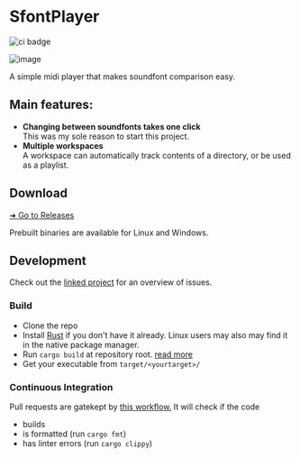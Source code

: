# SfontPlayer
![ci badge](https://github.com/sevonj/sfontplayer/actions/workflows/rust.yml/badge.svg)

![image](https://github.com/user-attachments/assets/75bdb581-f072-4c62-ad05-362e40c4125f)

A simple midi player that makes soundfont comparison easy.

## Main features:
- **Changing between soundfonts takes one click**  
  This was my sole reason to start this project.
- **Multiple workspaces**  
  A workspace can automatically track contents of a directory, or be used as a playlist.

## Download
[➜ Go to Releases](https://github.com/sevonj/sfontplayer/releases)

Prebuilt binaries are available for Linux and Windows.

## Development

Check out the [linked project](https://github.com/users/sevonj/projects/12) for an overview of issues.

### Build
- Clone the repo
- Install [Rust](https://www.rust-lang.org/) if you don't have it already. Linux users may also may find it in the native package manager.
- Run `cargo build` at repository root. [read more](https://doc.rust-lang.org/cargo/commands/cargo-build.html)
- Get your executable from `target/<yourtarget>/`

### Continuous Integration
Pull requests are gatekept by [this workflow.](https://github.com/sevonj/sfontplayer/blob/master/.github/workflows/rust.yml) It will check if the code
- builds
- is formatted (run `cargo fmt`)
- has linter errors (run `cargo clippy`)
